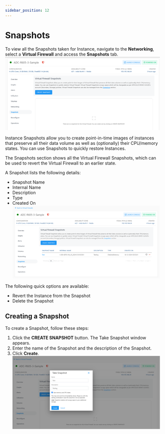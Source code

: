 ```yaml
---
sidebar_position: 12
---
```

# Snapshots

To view all the Snapshots taken for Instance, navigate to the **Networking**, select a **Virtual Firewall** and access the **Snapshots** tab.
![Snapshots](img/Snapshot.png)

Instance Snapshots allow you to create point-in-time images of instances that preserve all their data volume as well as (optionally) their CPU/memory states. You can use Snapshots to quickly restore Instances.

The Snapshots section shows all the Virtual Firewall Snapshots, which can be used to revert the Virtual Firewall to an earlier state.

A Snapshot lists the following details:
- Snapshot Name
- Internal Name
- Description
- Type
- Created On
![Details of Snapshot](img/Snapshot2.png)

The following quick options are available:
- Revert the Instance from the Snapshot
- Delete the Snapshot
## Creating a Snapshot

To create a Snapshot, follow these steps:

1. Click the **CREATE SNAPSHOT** button. The Take Snapshot window appears.
2. Enter the name of the Snapshot and the description of the Snapshot.
3. Click **Create**.
   ![Creating Snapshot](img/Snapshot1.png)



